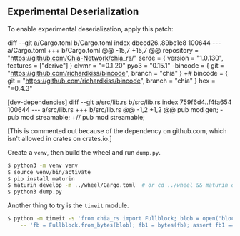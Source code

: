 Experimental Deserialization
----------------------------

To enable experimental deserialization, apply this patch:

diff --git a/Cargo.toml b/Cargo.toml
index dbecd26..89bc1e8 100644
--- a/Cargo.toml
+++ b/Cargo.toml
@@ -15,7 +15,7 @@ repository = "https://github.com/Chia-Network/chia_rs/"
 serde = { version = "1.0.130", features = ["derive"] }
 clvmr = "=0.1.20"
 pyo3 = "0.15.1"
-bincode = { git = "https://github.com/richardkiss/bincode", branch = "chia" }
+# bincode = { git = "https://github.com/richardkiss/bincode", branch = "chia" }
 hex = "=0.4.3"
 
 [dev-dependencies]
diff --git a/src/lib.rs b/src/lib.rs
index 759f6d4..f4fa654 100644
--- a/src/lib.rs
+++ b/src/lib.rs
@@ -1,2 +1,2 @@
 pub mod gen;
-pub mod streamable;
+// pub mod streamable;

[This is commented out because of the dependency on github.com, which isn't allowed in crates on crates.io.]


Create a `venv`, then build the wheel and run `dump.py`.

```bash
$ python3 -m venv venv
$ source venv/bin/activate
$ pip install maturin
$ maturin develop -m ../wheel/Cargo.toml  # or cd ../wheel && maturin develop
$ python3 dump.py
```

Another thing to try is the `timeit` module.

```bash
$ python -m timeit -s 'from chia_rs import Fullblock; blob = open("block-1519806.bin", "rb").read()' \
    -- 'fb = Fullblock.from_bytes(blob); fb1 = bytes(fb); assert fb1 == blob'
```
